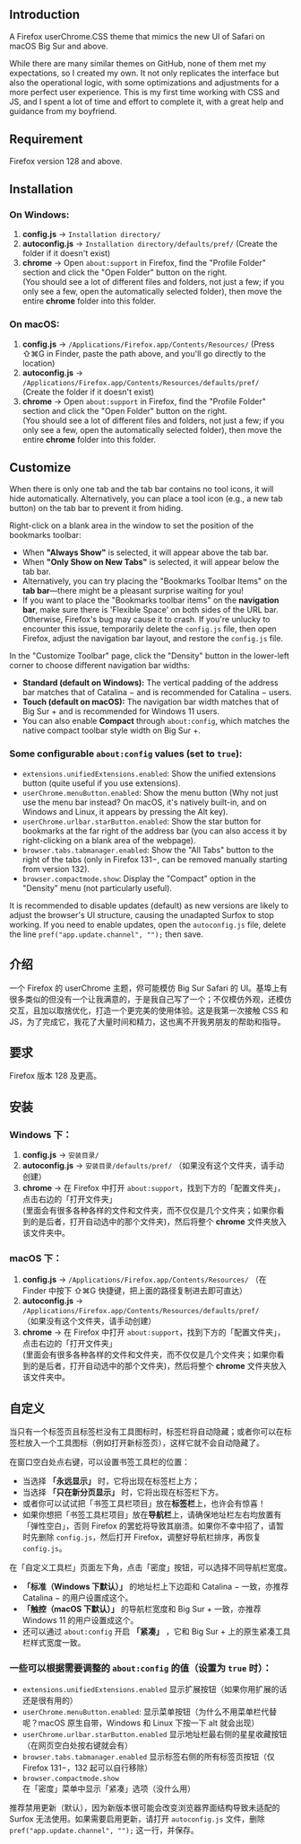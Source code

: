 ## Introduction
A Firefox userChrome.CSS theme that mimics the new UI of Safari on macOS Big Sur and above.

While there are many similar themes on GitHub, none of them met my expectations, so I created my own. It not only replicates the interface but also the operational logic, with some optimizations and adjustments for a more perfect user experience. This is my first time working with CSS and JS, and I spent a lot of time and effort to complete it, with a great help and guidance from my boyfriend.

## Requirement
Firefox version 128 and above.

## **Installation**

### **On Windows:**
1. **config.js** → `Installation directory/`
2. **autoconfig.js** → `Installation directory/defaults/pref/`
   (Create the folder if it doesn't exist)
3. **chrome** → Open `about:support` in Firefox, find the "Profile Folder" section and click the "Open Folder" button on the right.  
   (You should see a lot of different files and folders, not just a few; if you only see a few, open the automatically selected folder), then move the entire **chrome** folder into this folder.

### **On macOS:**
1. **config.js** → `/Applications/Firefox.app/Contents/Resources/`
   (Press ⇧⌘G in Finder, paste the path above, and you'll go directly to the location)
2. **autoconfig.js** → `/Applications/Firefox.app/Contents/Resources/defaults/pref/`  
   (Create the folder if it doesn't exist)
3. **chrome** → Open `about:support` in Firefox, find the "Profile Folder" section and click the "Open Folder" button on the right.  
   (You should see a lot of different files and folders, not just a few; if you only see a few, open the automatically selected folder), then move the entire **chrome** folder into this folder.

## **Customize**

When there is only one tab and the tab bar contains no tool icons, it will hide automatically. Alternatively, you can place a tool icon (e.g., a new tab button) on the tab bar to prevent it from hiding.

Right-click on a blank area in the window to set the position of the bookmarks toolbar:  
- When **"Always Show"** is selected, it will appear above the tab bar.  
- When **"Only Show on New Tabs"** is selected, it will appear below the tab bar.
- Alternatively, you can try placing the "Bookmarks Toolbar Items" on the **tab bar**—there might be a pleasant surprise waiting for you!
- If you want to place the "Bookmarks toolbar items" on the **navigation bar**, make sure there is 'Flexible Space' on both sides of the URL bar. Otherwise, Firefox's bug may cause it to crash. If you're unlucky to encounter this issue, temporarily delete the `config.js` file, then open Firefox, adjust the navigation bar layout, and restore the `config.js` file.

In the "Customize Toolbar" page, click the "Density" button in the lower-left corner to choose different navigation bar widths:  
- **Standard (default on Windows):** The vertical padding of the address bar matches that of Catalina − and is recommended for Catalina − users.  
- **Touch (default on macOS):** The navigation bar width matches that of Big Sur + and is recommended for Windows 11 users.  
- You can also enable **Compact** through `about:config`, which matches the native compact toolbar style width on Big Sur +.  

### Some configurable `about:config` values (set to `true`):  
- `extensions.unifiedExtensions.enabled`: Show the unified extensions button (quite useful if you use extensions).  
- `userChrome.menuButton.enabled`: Show the menu button (Why not just use the menu bar instead? On macOS, it's natively built-in, and on Windows and Linux, it appears by pressing the Alt key).  
- `userChrome.urlbar.starButton.enabled`: Show the star button for bookmarks at the far right of the address bar (you can also access it by right-clicking on a blank area of the webpage).  
- `browser.tabs.tabmanager.enabled`: Show the "All Tabs" button to the right of the tabs (only in Firefox 131−, can be removed manually starting from version 132).  
- `browser.compactmode.show`: Display the "Compact" option in the "Density" menu (not particularly useful).  

It is recommended to disable updates (default) as new versions are likely to adjust the browser's UI structure, causing the unadapted Surfox to stop working. If you need to enable updates, open the `autoconfig.js` file, delete the line `pref("app.update.channel", "");` then save.

##

## **介绍**
一个 Firefox 的 userChrome 主题，侭可能模仿 Big Sur Safari 的 UI。基埠上有很多类似的但没有一个让我满意的，于是我自己写了一个；不仅模仿外观，还模仿交互，且加以取捨优化，打造一个更完美的使用体验。这是我第一次接触 CSS 和 JS，为了完成它，我花了大量时间和精力，这也离不开我男朋友的帮助和指导。

## **要求**
Firefox 版本 128 及更高。

## **安装**

### **Windows 下：**
1. **config.js** → `安装目录/`
2. **autoconfig.js** → `安装目录/defaults/pref/`
   （如果没有这个文件夹，请手动创建）
3. **chrome** → 在 Firefox 中打开 `about:support`，找到下方的「配置文件夹」，点击右边的「打开文件夹」  
   (里面会有很多各种各样的文件和文件夹，而不仅仅是几个文件夹；如果你看到的是后者，打开自动选中的那个文件夹)，然后将整个 **chrome** 文件夹放入该文件夹中。

### **macOS 下：**
1. **config.js** → `/Applications/Firefox.app/Contents/Resources/`
   （在 Finder 中按下 ⇧⌘G 快捷键，把上面的路径复制进去即可直达）
2. **autoconfig.js** → `/Applications/Firefox.app/Contents/Resources/defaults/pref/`  
   （如果没有这个文件夹，请手动创建）
3. **chrome** → 在 Firefox 中打开 `about:support`，找到下方的「配置文件夹」，点击右边的「打开文件夹」  
   (里面会有很多各种各样的文件和文件夹，而不仅仅是几个文件夹；如果你看到的是后者，打开自动选中的那个文件夹)，然后将整个 **chrome** 文件夹放入该文件夹中。

## **自定义**

当只有一个标签页且标签栏没有工具图标时，标签栏将自动隐藏；或者你可以在标签栏放入一个工具图标（例如打开新标签页），这样它就不会自动隐藏了。



在窗口空白处点右键，可以设置书签工具栏的位置：
- 当选择 **「永远显示」** 时，它将出现在标签栏上方；
- 当选择 **「只在新分页显示」** 时，它将出现在标签栏下方。
- 或者你可以试试把「书签工具栏项目」放在**标签栏**上，也许会有惊喜！
- 如果你想把「书签工具栏项目」放在**导航栏**上，请确保地址栏左右均放置有「弹性空白」，否则 Firefox 的罢虼将导致其崩溃。如果你不幸中招了，请暂时先删除 `config.js`，然后打开 Firefox，调整好导航栏排序，再恢复 `config.js`。

在「自定义工具栏」页面左下角，点击「密度」按钮，可以选择不同导航栏宽度。
- **「标准（Windows 下默认）」** 的地址栏上下边距和 Catalina − 一致，亦推荐 Catalina − 的用户设置成这个。
- **「触控（macOS 下默认）」** 的导航栏宽度和 Big Sur + 一致，亦推荐 Windows 11 的用户设置成这个。
- 还可以通过 `about:config` 开启 **「紧凑」** ，它和 Big Sur + 上的原生紧凑工具栏样式宽度一致。

### 一些可以根据需要调整的 `about:config` 的值（设置为 `true` 时）：
- `extensions.unifiedExtensions.enabled` 显示扩展按钮（如果你用扩展的话还是很有用的）
- `userChrome.menuButton.enabled`: 显示菜单按钮（为什么不用菜单栏代替呢？macOS 原生自带，Windows 和 Linux 下按一下 alt 就会出现）
- `userChrome.urlbar.starButton.enabled` 显示地址栏最右侧的星星收藏按钮（在网页空白处按右键就会有）
- `browser.tabs.tabmanager.enabled` 显示标签右侧的所有标签页按钮（仅 Firefox 131−，132 起可以自行移除）
- `browser.compactmode.show` 在「密度」菜单中显示「紧凑」选项（没什么用）

推荐禁用更新（默认），因为新版本很可能会改变浏览器界面结构导致未适配的 Surfox 无法使用。如果需要启用更新，请打开 `autoconfig.js` 文件，删除 `pref("app.update.channel", "");` 这一行，并保存。

